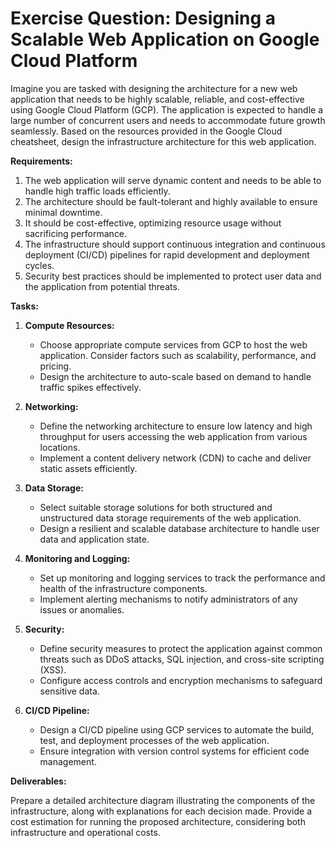 # Exercise Question: Designing a Scalable Web Application on Google Cloud Platform

Imagine you are tasked with designing the architecture for a new web application that needs to be highly scalable, reliable, and cost-effective using Google Cloud Platform (GCP). The application is expected to handle a large number of concurrent users and needs to accommodate future growth seamlessly. Based on the resources provided in the Google Cloud cheatsheet, design the infrastructure architecture for this web application.

**Requirements:**

1. The web application will serve dynamic content and needs to be able to handle high traffic loads efficiently.
2. The architecture should be fault-tolerant and highly available to ensure minimal downtime.
3. It should be cost-effective, optimizing resource usage without sacrificing performance.
4. The infrastructure should support continuous integration and continuous deployment (CI/CD) pipelines for rapid development and deployment cycles.
5. Security best practices should be implemented to protect user data and the application from potential threats.

**Tasks:**

1. **Compute Resources:**
   - Choose appropriate compute services from GCP to host the web application. Consider factors such as scalability, performance, and pricing.
   - Design the architecture to auto-scale based on demand to handle traffic spikes effectively.

2. **Networking:**
   - Define the networking architecture to ensure low latency and high throughput for users accessing the web application from various locations.
   - Implement a content delivery network (CDN) to cache and deliver static assets efficiently.

3. **Data Storage:**
   - Select suitable storage solutions for both structured and unstructured data storage requirements of the web application.
   - Design a resilient and scalable database architecture to handle user data and application state.

4. **Monitoring and Logging:**
   - Set up monitoring and logging services to track the performance and health of the infrastructure components.
   - Implement alerting mechanisms to notify administrators of any issues or anomalies.

5. **Security:**
   - Define security measures to protect the application against common threats such as DDoS attacks, SQL injection, and cross-site scripting (XSS).
   - Configure access controls and encryption mechanisms to safeguard sensitive data.

6. **CI/CD Pipeline:**
   - Design a CI/CD pipeline using GCP services to automate the build, test, and deployment processes of the web application.
   - Ensure integration with version control systems for efficient code management.

**Deliverables:**

Prepare a detailed architecture diagram illustrating the components of the infrastructure, along with explanations for each decision made. Provide a cost estimation for running the proposed architecture, considering both infrastructure and operational costs.
